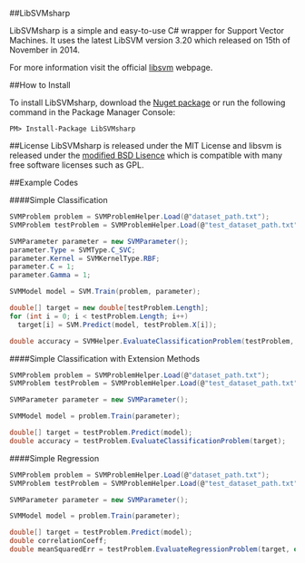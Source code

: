 ##LibSVMsharp

LibSVMsharp is a simple and easy-to-use C# wrapper for Support Vector Machines. 
It uses the latest LibSVM version 3.20 which released on 15th of November in 2014.

For more information visit the official [libsvm](http://www.csie.ntu.edu.tw/~cjlin/libsvm/) webpage.

##How to Install

To install LibSVMsharp, download the [Nuget package](https://www.nuget.org/packages/LibSVMsharp) or run the following command in the Package Manager Console:

`PM> Install-Package LibSVMsharp`

##License
LibSVMsharp is released under the MIT License and libsvm is released under the [modified BSD Lisence](http://www.csie.ntu.edu.tw/~cjlin/libsvm/faq.html#f204) which is compatible with many free software licenses such as GPL.

##Example Codes

####Simple Classification

```C#
SVMProblem problem = SVMProblemHelper.Load(@"dataset_path.txt");
SVMProblem testProblem = SVMProblemHelper.Load(@"test_dataset_path.txt");

SVMParameter parameter = new SVMParameter();
parameter.Type = SVMType.C_SVC;
parameter.Kernel = SVMKernelType.RBF;
parameter.C = 1;
parameter.Gamma = 1;

SVMModel model = SVM.Train(problem, parameter);

double[] target = new double[testProblem.Length];
for (int i = 0; i < testProblem.Length; i++)
  target[i] = SVM.Predict(model, testProblem.X[i]);

double accuracy = SVMHelper.EvaluateClassificationProblem(testProblem, target);
```

####Simple Classification with Extension Methods

```C#
SVMProblem problem = SVMProblemHelper.Load(@"dataset_path.txt");
SVMProblem testProblem = SVMProblemHelper.Load(@"test_dataset_path.txt");

SVMParameter parameter = new SVMParameter();

SVMModel model = problem.Train(parameter);

double[] target = testProblem.Predict(model);
double accuracy = testProblem.EvaluateClassificationProblem(target);
```

####Simple Regression
```C#
SVMProblem problem = SVMProblemHelper.Load(@"dataset_path.txt");
SVMProblem testProblem = SVMProblemHelper.Load(@"test_dataset_path.txt");

SVMParameter parameter = new SVMParameter();

SVMModel model = problem.Train(parameter);

double[] target = testProblem.Predict(model);
double correlationCoeff;
double meanSquaredErr = testProblem.EvaluateRegressionProblem(target, out correlationCoeff);
```



